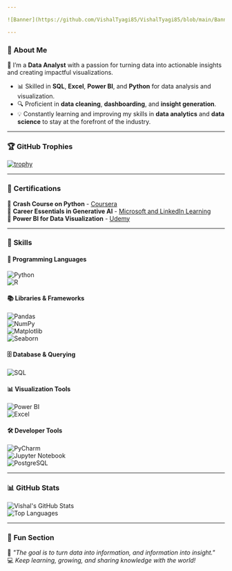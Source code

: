 ```yaml
---

![Banner](https://github.com/VishalTyagi85/VishalTyagi85/blob/main/Banner.jpg?raw=true)

---
```


### 🌟 **About Me**  
🎯 I’m a **Data Analyst** with a passion for turning data into actionable insights and creating impactful visualizations.  
- 📊 Skilled in **SQL**, **Excel**, **Power BI**, and **Python** for data analysis and visualization.  
- 🔍 Proficient in **data cleaning**, **dashboarding**, and **insight generation**.  
- 💡 Constantly learning and improving my skills in **data analytics** and **data science** to stay at the forefront of the industry.  

---

### 🏆 GitHub Trophies
[![trophy](https://github-profile-trophy.vercel.app/?username=VishalTyagi85&theme=onedark&no-frame=true&margin-w=15&margin-h=15)](https://github.com/ryo-ma/github-profile-trophy)

---

### 🏅 **Certifications**  
📜 **Crash Course on Python** - [Coursera](https://www.coursera.org/account/accomplishments/records/9846PSAGEGCA)  
📜 **Career Essentials in Generative AI** - [Microsoft and LinkedIn Learning](https://www.linkedin.com/learning/certificates/aacadac7495ff733b436357eb884fd528de04f4111288f56b3a3356127b1bcce)  
📜 **Power BI for Data Visualization** - [Udemy](https://www.udemy.com/certificate/UC-a38eba82-8f0f-4f42-a8f0-8a7fe04601f8/)

---

### 🌟 **Skills**  

#### 🔧 **Programming Languages**  
![Python](https://img.shields.io/badge/Python-3776AB?style=for-the-badge&logo=python&logoColor=white)  
![R](https://img.shields.io/badge/R-276DC3?style=for-the-badge&logo=r&logoColor=white)  

#### 📚 **Libraries & Frameworks**  
![Pandas](https://img.shields.io/badge/Pandas-150458?style=for-the-badge&logo=pandas&logoColor=white)  
![NumPy](https://img.shields.io/badge/NumPy-013243?style=for-the-badge&logo=numpy&logoColor=white)  
![Matplotlib](https://img.shields.io/badge/Matplotlib-306998?style=for-the-badge&logo=python&logoColor=white)  
![Seaborn](https://img.shields.io/badge/Seaborn-2E4053?style=for-the-badge&logo=python&logoColor=white)  

#### 🗄️ **Database & Querying**  
![SQL](https://img.shields.io/badge/SQL-4479A1?style=for-the-badge&logo=postgresql&logoColor=white)  

#### 📊 **Visualization Tools**  
![Power BI](https://img.shields.io/badge/PowerBI-F2C811?style=for-the-badge&logo=powerbi&logoColor=black)  
![Excel](https://img.shields.io/badge/Microsoft_Excel-217346?style=for-the-badge&logo=microsoft-excel&logoColor=white)  

#### 🛠 **Developer Tools**  
![PyCharm](https://img.shields.io/badge/PyCharm-000000?style=for-the-badge&logo=pycharm&logoColor=white)  
![Jupyter Notebook](https://img.shields.io/badge/Jupyter-F37626?style=for-the-badge&logo=jupyter&logoColor=white)  
![PostgreSQL](https://img.shields.io/badge/PostgreSQL-336791?style=for-the-badge&logo=postgresql&logoColor=white)  

---

### 📊 **GitHub Stats**  
![Vishal's GitHub Stats](https://github-readme-stats.vercel.app/api?username=VishalTyagi85&show_icons=true&theme=tokyonight)  
![Top Languages](https://github-readme-stats.vercel.app/api/top-langs/?username=VishalTyagi85&layout=compact&theme=tokyonight)  

---

### 🎨 **Fun Section**  
🌟 *"The goal is to turn data into information, and information into insight."*  
💻 *Keep learning, growing, and sharing knowledge with the world!*
